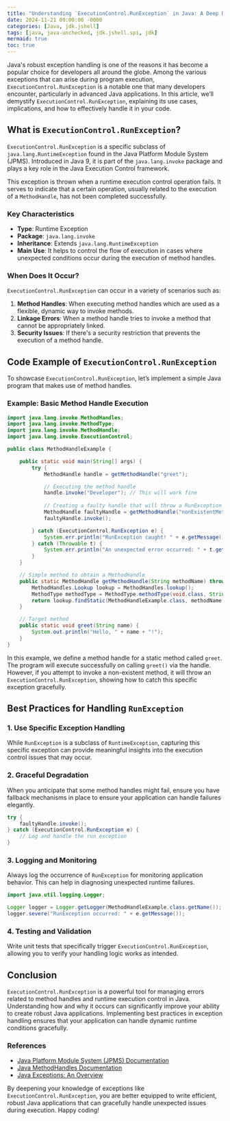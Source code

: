 ```yaml
---
title: "Understanding `ExecutionControl.RunException` in Java: A Deep Dive for Developers"
date: 2024-11-21 09:00:00 -0000
categories: [Java, jdk.jshell]
tags: [java, java-unchecked, jdk.jshell.spi, jdk]
mermaid: true
toc: true
---
```



Java's robust exception handling is one of the reasons it has become a popular choice for developers all around the globe. Among the various exceptions that can arise during program execution, `ExecutionControl.RunException` is a notable one that many developers encounter, particularly in advanced Java applications. In this article, we’ll demystify `ExecutionControl.RunException`, explaining its use cases, implications, and how to effectively handle it in your code.

## What is `ExecutionControl.RunException`?

`ExecutionControl.RunException` is a specific subclass of `java.lang.RuntimeException` found in the Java Platform Module System (JPMS). Introduced in Java 9, it is part of the `java.lang.invoke` package and plays a key role in the Java Execution Control framework. 

This exception is thrown when a runtime execution control operation fails. It serves to indicate that a certain operation, usually related to the execution of a `MethodHandle`, has not been completed successfully.

### Key Characteristics

- **Type**: Runtime Exception
- **Package**: `java.lang.invoke`
- **Inheritance**: Extends `java.lang.RuntimeException`
- **Main Use**: It helps to control the flow of execution in cases where unexpected conditions occur during the execution of method handles.

### When Does It Occur?

`ExecutionControl.RunException` can occur in a variety of scenarios such as:

1. **Method Handles**: When executing method handles which are used as a flexible, dynamic way to invoke methods.
2. **Linkage Errors**: When a method handle tries to invoke a method that cannot be appropriately linked.
3. **Security Issues**: If there's a security restriction that prevents the execution of a method handle.

## Code Example of `ExecutionControl.RunException`

To showcase `ExecutionControl.RunException`, let’s implement a simple Java program that makes use of method handles.

### Example: Basic Method Handle Execution

```java
import java.lang.invoke.MethodHandles;
import java.lang.invoke.MethodType;
import java.lang.invoke.MethodHandle;
import java.lang.invoke.ExecutionControl;

public class MethodHandleExample {

    public static void main(String[] args) {
        try {
            MethodHandle handle = getMethodHandle("greet");

            // Executing the method handle
            handle.invoke("Developer"); // This will work fine
            
            // Creating a faulty handle that will throw a RunException
            MethodHandle faultyHandle = getMethodHandle("nonExistentMethod");
            faultyHandle.invoke();

        } catch (ExecutionControl.RunException e) {
            System.err.println("RunException caught! " + e.getMessage());
        } catch (Throwable t) {
            System.err.println("An unexpected error occurred: " + t.getMessage());
        }
    }

    // Simple method to obtain a MethodHandle
    public static MethodHandle getMethodHandle(String methodName) throws Throwable {
        MethodHandles.Lookup lookup = MethodHandles.lookup();
        MethodType methodType = MethodType.methodType(void.class, String.class);
        return lookup.findStatic(MethodHandleExample.class, methodName, methodType);
    }

    // Target method
    public static void greet(String name) {
        System.out.println("Hello, " + name + "!");
    }
}
```

In this example, we define a method handle for a static method called `greet`. The program will execute successfully on calling `greet()` via the handle. However, if you attempt to invoke a non-existent method, it will throw an `ExecutionControl.RunException`, showing how to catch this specific exception gracefully.

## Best Practices for Handling `RunException`

### 1. Use Specific Exception Handling
While `RunException` is a subclass of `RuntimeException`, capturing this specific exception can provide meaningful insights into the execution control issues that may occur.

### 2. Graceful Degradation
When you anticipate that some method handles might fail, ensure you have fallback mechanisms in place to ensure your application can handle failures elegantly.

```java
try {
    faultyHandle.invoke();
} catch (ExecutionControl.RunException e) {
    // Log and handle the run exception
} 
```

### 3. Logging and Monitoring
Always log the occurrence of `RunException` for monitoring application behavior. This can help in diagnosing unexpected runtime failures.

```java
import java.util.logging.Logger;

Logger logger = Logger.getLogger(MethodHandleExample.class.getName());
logger.severe("RunException occurred: " + e.getMessage());
```

### 4. Testing and Validation
Write unit tests that specifically trigger `ExecutionControl.RunException`, allowing you to verify your handling logic works as intended.

## Conclusion

`ExecutionControl.RunException` is a powerful tool for managing errors related to method handles and runtime execution control in Java. Understanding how and why it occurs can significantly improve your ability to create robust Java applications. Implementing best practices in exception handling ensures that your application can handle dynamic runtime conditions gracefully.

### References

- [Java Platform Module System (JPMS) Documentation](https://openjdk.java.net/projects/jigsaw/spec/)
- [Java MethodHandles Documentation](https://docs.oracle.com/javase/9/docs/api/java/lang/invoke/MethodHandles.html)
- [Java Exceptions: An Overview](https://docs.oracle.com/javase/tutorial/java/javaoo/exception/index.html)

By deepening your knowledge of exceptions like `ExecutionControl.RunException`, you are better equipped to write efficient, robust Java applications that can gracefully handle unexpected issues during execution. Happy coding!